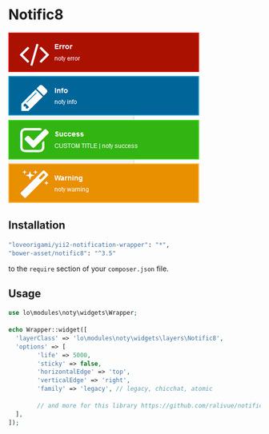 # Notific8
!["Notific8"](img/notific8.jpg)

Installation
--------

```bash
"loveorigami/yii2-notification-wrapper": "*",
"bower-asset/notific8": "^3.5"
```

to the ```require``` section of your `composer.json` file.


Usage
-----

```php
use lo\modules\noty\widgets\Wrapper;

echo Wrapper::widget([
  'layerClass' => 'lo\modules\noty\widgets\layers\Notific8',
  'options' => [
        'life' => 5000,
        'sticky' => false,
        'horizontalEdge' => 'top',
        'verticalEdge' => 'right',
        'family' => 'legacy', // legacy, chicchat, atomic

        // and more for this library https://github.com/ralivue/notific8/wiki/Options
  ],
]);

```
